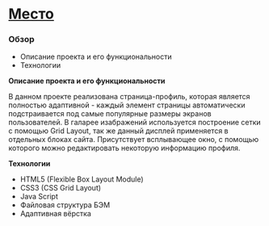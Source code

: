 # [Место](https://www.figma.com/file/StZjf8HnoeLdiXS7dYrLAh/JavaScript.-Sprint-4)

### Обзор

* Описание проекта и его функциональности
* Технологии

**Описание проекта и его функциональности**

В данном проекте реализована страница-профиль, которая является полностью адаптивной - каждый элемент страницы автоматически подстраивается под самые популярные размеры экранов пользователей. 
В галарее изабражений используется построение сетки с помощью Grid Layout, так же данный дисплей применяется в отдельных блоках сайта. Присутствует всплывающее окно, с помощью которого можно редактировать некоторую информацию профиля.

**Технологии**

* HTML5 (Flexible Box Layout Module)
* CSS3 (CSS Grid Layout)
* Java Script 
* Файловая структура БЭМ
* Адаптивная вёрстка

